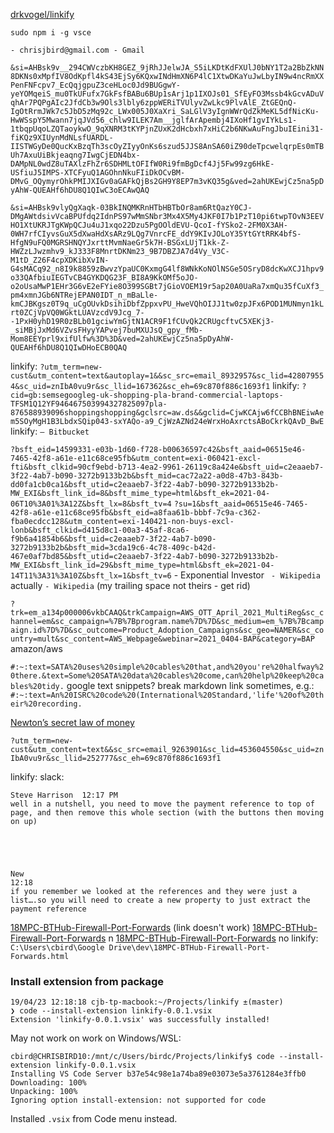 
[drkvogel/linkify](https://github.com/drkvogel/linkify)

`sudo npm i -g vsce`

` - chrisjbird@gmail.com - Gmail `

`&si=AHBsk9v__294CWVczbKH8GEZ_9jRhJJelwJA_S5iLKDtKdFXUlJ0bNY1T2a2BbZkNN8DKNs0xMpfIV8OdKpfl4kS43EjSy6KQxwINdHmXN6P4lC1XtwDKaYuJwLbyIN9w4ncRmXXPenFNFcpv7_EcQqjgpuZ3ceHLoc0Jd9BUGgwY-yeYOMqeiS_mu0TkUFufx7GkFsfBABu6BUp1sArj1p1IXOJs01_SfEyFO3Mssb4kGcvADuVqhAr7PQPgAIc2JfdCb3w9Ols3lbly6zppWERiTVUlyvZwLkc9PlvAlE_ZtGEQnQ-IgOtRrmJWk7c5JbD5zMq92c_LWx005J0XaXri_SaLGlV3yIgnWWrQdZkMeKL5dfNicKu-HwWSspY5Mwann7jqJVd56_chlw9ILEK7Am__jglfArApembj4IXoHf1gvIYkLs1-1tbqpUqoLZQTaoykwO_9qXNRM3tKYPjnZUxK2dHcbxh7xHiC2b6NKwAuFngJbuIEini31-fiKQz9XIUynMdNLsfUARDL-IISTWGyDe0QucKxBzqTh3scOyZIyyOnKs6szud5JJS8AnSA60iZ90deTpcwelqrpEs0mTBUh7AxuUiBkjeaqng7IwgCjEDN4bx-DAMpNL0wdZ8uTAXlzFhZr6SDHMLtOFIfW0Ri9fmBgDcf4Jj5Fw99zg6HkE-USfiuJ5IMPS-XTCFyuQ1AGOhnNkuFIiDkOCvBM-DMvG_OQymyrOhkPMIJXIGv0aGAFkQjBs2GH9Y8EP7m3vKQ35g&ved=2ahUKEwjCz5na5pDyAhW-QUEAHf6hDU8Q1QIwC3oECAwQAQ`

`&si=AHBsk9vlyQgXaqk-03BkINQMKRnHTbHBTbOr8am6RtQazY0CJ-DMgAWtdsivVcaBPUfdq2IdnPS97wMmSNbr3Mx4X5My4JKF0I7b1PzT10pi6twpTOvN3EEVHO1XtUKRJTgKWpQCJu4uJ1xqo22Dzu5PgOOldEVU-QcoI-fYSko2-2FM0X3AH-0WH7rfCIyvsGuX5dXwaHdXsARz9LQg7VnrcFE_ddY9KIvJOLoY35YtGYtRRK4bfS-HfgN9uFQ0MGRSHNQYJxrttMvmNaeGr5k7H-BSGxLUjT1kk-Z-HWZzLJwzmhv9_kJ333F8MnrtDKNm23_9B7DBZJA7d4Vy_V3C-M1tD_Z26F4cpXDKibXvIN-G4sMACq92_n8I9k8859zBwvzYpaUC0KxmgG4lf8WNkKoNOlNSGe5OSryD8dcKwXCJ1hpv9o33QAfbiuIEGTvCB4GYKDQG23F_BI8A9KkOMf5oJO-o2oUsaMwP1EHr3G6vE2eFYie8O399SGBt7jGioVOEM19r5ap20A0UaRa7xmQu35fCuXf3_pm4xmnJGb6NTRejEPAN0IDT_n_mBaLle-kmCJBKgsz0T9q_uCgOUvkDsihiDbfZppxvPU_HweVQhOIJJ1tw0zpJFx6POD1MUNmyn1kLrt0ZCjVpVQ0WGktLUAVzcdV9Jcg_7--1PxH0yhD19R0zBLb01gciwYmGjtN1ACR9F1fCUvQk2CRUgcftvC5XEKj3-_siMBjJxMd6VZvsFHyyYAPvej7buMXUJsQ_gpy_fMb-Mom8EEYprl9xifUlfw%3D%3D&ved=2ahUKEwjCz5na5pDyAhW-QUEAHf6hDU8Q1QIwDHoECB0QAQ`

linkify: 
`?utm_term=new-cust&utm_content=text&autoplay=1&&sc_src=email_8932957&sc_lid=428079554&sc_uid=znIbA0vu9r&sc_llid=167362&sc_eh=69c870f886c1693f1`
linkify: `?cid=gb:semsegoogleg-uk-shopping-pla-brand-commercial-laptops-TFSM1Q12YF946467503994327825097pla-876588939096shoppingshopping&gclsrc=aw.ds&&gclid=CjwKCAjw6fCCBhBNEiwAem5SOyMgH1B3LbdxSQip043-sxYAQo-a9_CjWzAZNd24eWrxHoAxrctsABoCkrkQAvD_BwE`
linkify: ` — Bitbucket `

`?bsft_eid=14599331-e03b-1d60-f728-b00636597c42&bsft_aaid=06515e46-7465-42f8-a61e-e11c68ce95fb&utm_content=exi-060421-excl-fti&bsft_clkid=90cf9ebd-b713-4ea2-9961-26119c8a424e&bsft_uid=c2eaaeb7-3f22-4ab7-b090-3272b9133b2b&bsft_mid=cac72a22-a0d8-47b3-843b-dd0fa1cb0ca1&bsft_utid=c2eaaeb7-3f22-4ab7-b090-3272b9133b2b-MW_EXI&bsft_link_id=8&bsft_mime_type=html&bsft_ek=2021-04-06T10%3A01%3A12Z&bsft_lx=8&bsft_tv=4`
`?su=1&bsft_aaid=06515e46-7465-42f8-a61e-e11c68ce95fb&bsft_eid=a8faa61b-bbbf-7c9a-c362-fba0ecdcc128&utm_content=exi-140421-non-buys-excl-lonb&bsft_clkid=d415d8c1-00a3-45af-8ca6-f9b6a41854b6&bsft_uid=c2eaaeb7-3f22-4ab7-b090-3272b9133b2b&bsft_mid=3cda19c6-4c78-409c-b42d-467e0af7bd85&bsft_utid=c2eaaeb7-3f22-4ab7-b090-3272b9133b2b-MW_EXI&bsft_link_id=29&bsft_mime_type=html&bsft_ek=2021-04-14T11%3A31%3A10Z&bsft_lx=1&bsft_tv=6` - Exponential Investor
` - Wikipedia`
actually ` - Wikipedia ` (my trailing space not theirs - get rid)

`?trk=em_a134p000006vkbCAAQ&trkCampaign=AWS_OTT_April_2021_MultiReg&sc_channel=em&sc_campaign=%7B%7Bprogram.name%7D%7D&sc_medium=em_%7B%7Bcampaign.id%7D%7D&sc_outcome=Product_Adoption_Campaigns&sc_geo=NAMER&sc_country=mult&sc_content=AWS_Webpage&webinar=2021_0404-BAP&category=BAP` amazon/aws

`#:~:text=SATA%20uses%20simple%20cables%20that,and%20you're%20halfway%20there.&text=Some%20SATA%20data%20cables%20come,can%20help%20keep%20cables%20tidy.` google text snippets? 
break markdown link sometimes, e.g.: `#:~:text=An%20ISRC%20code%20(International%20Standard,'life'%20of%20their%20recording.`

[Newton’s secret law of money ](https://pro.southbankresearch.com/p/FTI-1220-MR/EFTIX626/?customerNumber=000130056823&campaignId=4d178bc7-4f8d-4927-8d3d-8249e149ee4c&r=eml&experimentId=51a5eb8b-0746-7bea-63bb-746a05a0e4c2&vid=kOT4HN&customerId=000130056823-000130690868&utm_content=faf-030621-endo-fti-eng-non-buy&bsft_clkid=7d025eda-c173-48a8-a748-1d5b27c23165&bsft_uid=c2eaaeb7-3f22-4ab7-b090-3272b9133b2b&bsft_mid=c2f7ad22-8fad-4edb-9661-84b328eb6c5d&bsft_eid=51a5eb8b-0746-7bea-63bb-746a05a0e4c2&bsft_utid=c2eaaeb7-3f22-4ab7-b090-3272b9133b2b-SB_FAF&bsft_mime_type=html&bsft_ek=2021-06-03T19%3A01%3A26Z&bsft_aaid=b80f057b-39db-472e-a08e-240b3587adc9&bsft_lx=1&bsft_tv=2&h=true)

`?utm_term=new-cust&utm_content=text&&sc_src=email_9263901&sc_lid=453604550&sc_uid=znIbA0vu9r&sc_llid=252777&sc_eh=69c870f886c1693f1`


linkify: slack:
```
Steve Harrison  12:17 PM
well in a nutshell, you need to move the payment reference to top of page, and then remove this whole section (with the buttons then moving on up)





New
12:18
if you remember we looked at the references and they were just a list….so you will need to create a new property to just extract the payment reference
```



[18MPC-BTHub-Firewall-Port-Forwards](file:///C:\Users\cbird\Google%20Drive\dev\18MPC-BTHub-Firewall-Port-Forwards.html)
  (link doesn't work)
[18MPC-BTHub-Firewall-Port-Forwards](file://C:\\Users\\cbird\\Google%20Drive\\dev\\18MPC-BTHub-Firewall-Port-Forwards.html) n
[18MPC-BTHub-Firewall-Port-Forwards](file://C:/Users/cbird/Google%20Drive/dev/18MPC-BTHub-Firewall-Port-Forwards.html) no
linkify: `C:\Users\cbird\Google Drive\dev\18MPC-BTHub-Firewall-Port-Forwards.html`


### Install extension from package
```
19/04/23 12:18:18 cjb-tp-macbook:~/Projects/linkify ±(master) 
❯ code --install-extension linkify-0.0.1.vsix
Extension 'linkify-0.0.1.vsix' was successfully installed!
```
May not work on  work on Windows/WSL:
```
cbird@CHRISBIRD10:/mnt/c/Users/birdc/Projects/linkify$ code --install-extension linkify-0.0.1.vsix 
Installing VS Code Server b37e54c98e1a74ba89e03073e5a3761284e3ffb0
Downloading: 100%
Unpacking: 100%
Ignoring option install-extension: not supported for code
```
Installed `.vsix` from Code menu instead.
